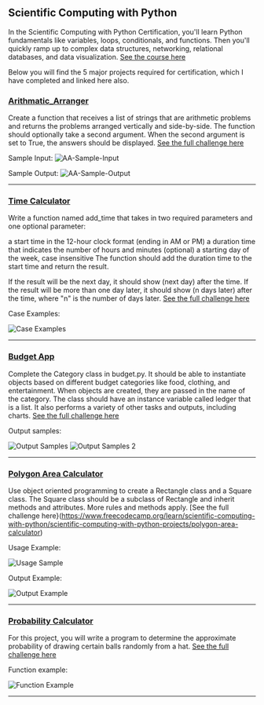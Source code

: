 ## Scientific Computing with Python

In the Scientific Computing with Python Certification, you'll learn Python fundamentals like variables, loops, conditionals, and functions. Then you'll quickly ramp up to complex data structures, networking, relational databases, and data visualization. [See the course here](https://www.freecodecamp.org/learn/scientific-computing-with-python)

Below you will find the 5 major projects required for certification, which I have completed and linked here also.

### [Arithmatic_Arranger](https://github.com/adam-patrick/Scientific-Computing-With-Python/blob/PY4E/Arithmatic%20Arranger)

Create a function that receives a list of strings that are arithmetic problems and returns the problems arranged vertically and side-by-side. The function should optionally take a second argument. When the second argument is set to True, the answers should be displayed. [See the full challenge here](https://www.freecodecamp.org/learn/scientific-computing-with-python/scientific-computing-with-python-projects/arithmetic-formatter)

Sample Input: 
![AA-Sample-Input](https://github.com/adam-patrick/Scientific-Computing-With-Python/blob/images/AA-Sample-Input.PNG "AA Sample Input")

Sample Output:
![AA-Sample-Output](https://github.com/adam-patrick/Scientific-Computing-With-Python/blob/images/AA-Sample-Output.PNG "AA Sample Output")


***


### [Time Calculator](https://github.com/adam-patrick/Scientific-Computing-With-Python/blob/PY4E/Time%20Calculator)

Write a function named add_time that takes in two required parameters and one optional parameter:

a start time in the 12-hour clock format (ending in AM or PM)
a duration time that indicates the number of hours and minutes
(optional) a starting day of the week, case insensitive
The function should add the duration time to the start time and return the result.

If the result will be the next day, it should show (next day) after the time. If the result will be more than one day later, it should show (n days later) after the time, where "n" is the number of days later. [See the full challenge here](https://www.freecodecamp.org/learn/scientific-computing-with-python/scientific-computing-with-python-projects/time-calculator)

Case Examples:

![Case Examples](https://github.com/adam-patrick/Scientific-Computing-With-Python/blob/images/case%20example%20TC.PNG "TC Case Example")

***


### [Budget App](https://github.com/adam-patrick/Scientific-Computing-With-Python/blob/PY4E/Budget%20App)

Complete the Category class in budget.py. It should be able to instantiate objects based on different budget categories like food, clothing, and entertainment. When objects are created, they are passed in the name of the category. The class should have an instance variable called ledger that is a list. It also performs a variety of other tasks and outputs, including charts. [See the full challenge here](https://www.freecodecamp.org/learn/scientific-computing-with-python/scientific-computing-with-python-projects/budget-app)

Output samples:

![Output Samples](https://github.com/adam-patrick/Scientific-Computing-With-Python/blob/images/budget%20output.PNG "Output Sample 1")
![Output Samples 2](https://github.com/adam-patrick/Scientific-Computing-With-Python/blob/images/budget%20output%202.PNG "Output Sample 2")


***


### [Polygon Area Calculator](https://github.com/adam-patrick/Scientific-Computing-With-Python/blob/PY4E/Polygon%20Area%20Calculator)

Use object oriented programming to create a Rectangle class and a Square class. The Square class should be a subclass of Rectangle and inherit methods and attributes. More rules and methods apply. [See the full challenge here}(https://www.freecodecamp.org/learn/scientific-computing-with-python/scientific-computing-with-python-projects/polygon-area-calculator)

Usage Example:

![Usage Sample](https://github.com/adam-patrick/Scientific-Computing-With-Python/blob/images/PAC%20usage%20Sample.PNG "Usage Example")

Output Example:

![Output Example](https://github.com/adam-patrick/Scientific-Computing-With-Python/blob/images/PAC%20Output%20Sample.PNG "Output Example")


***


### [Probability Calculator](https://github.com/adam-patrick/Scientific-Computing-With-Python/blob/PY4E/Probability%20Calculator)

For this project, you will write a program to determine the approximate probability of drawing certain balls randomly from a hat. [See the full challenge here](https://www.freecodecamp.org/learn/scientific-computing-with-python/scientific-computing-with-python-projects/probability-calculator)

Function example:

![Function Example](https://github.com/adam-patrick/Scientific-Computing-With-Python/blob/images/PC%20Function%20Example.PNG "Function example")


***
